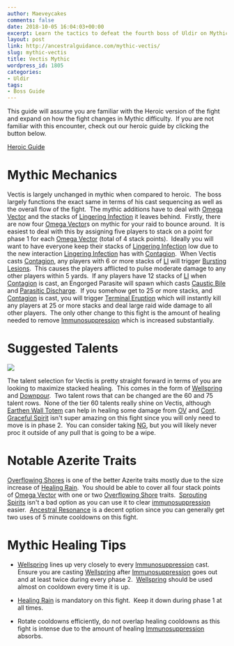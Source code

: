 ```yaml
---
author: Maeveycakes
comments: false
date: 2018-10-05 16:04:03+00:00
excerpt: Learn the tactics to defeat the fourth boss of Uldir on Mythic!
layout: post
link: http://ancestralguidance.com/mythic-vectis/
slug: mythic-vectis
title: Vectis Mythic
wordpress_id: 1805
categories:
- Uldir
tags:
- Boss Guide
---
```


This guide will assume you are familiar with the Heroic version of the fight and expand on how the fight changes in Mythic difficulty.  If you are not familiar with this encounter, check out our heroic guide by clicking the button below.

[
Heroic Guide
](https://ancestralguidance.com/vectis/)


# Mythic Mechanics


Vectis is largely unchanged in mythic when compared to heroic.  The boss largely functions the exact same in terms of his cast sequencing as well as the overall flow of the fight.  The mythic additions have to deal with [Omega Vector](https://www.wowhead.com/spell=265129/omega-vector) and the stacks of [Lingering Infection](https://www.wowhead.com/spell=265127/lingering-infection) it leaves behind.  Firstly, there are now four [Omega Vector](https://www.wowhead.com/spell=265129/omega-vector)s on mythic for your raid to bounce around.  It is easiest to deal with this by assigning five players to stack on a point for phase 1 for each [Omega Vector](https://www.wowhead.com/spell=265129/omega-vector) (total of 4 stack points).  Ideally you will want to have everyone keep their stacks of [Lingering Infection](https://www.wowhead.com/spell=265127/lingering-infection) low due to the new interaction [Lingering Infection](https://www.wowhead.com/spell=265127/lingering-infection) has with [Contagion](https://www.wowhead.com/spell=267242/contagion).  When Vectis casts [Contagion](https://www.wowhead.com/spell=267242/contagion), any players with 6 or more stacks of [LI](https://www.wowhead.com/spell=265127/lingering-infection) will trigger [Bursting Lesions](https://www.wowhead.com/spell=274999/bursting-lesions).  This causes the players afflicted to pulse moderate damage to any other players within 5 yards.  If any players have 12 stacks of [LI](https://www.wowhead.com/spell=265127/lingering-infection) when [Contagion](https://www.wowhead.com/spell=267242/contagion) is cast, an Engorged Parasite will spawn which casts [Caustic Bile](https://www.wowhead.com/spell=275170/caustic-bile) and [Parasitic Discharge](https://www.wowhead.com/spell=276276/parasitic-discharge).  If you somehow get to 25 or more stacks, and [Contagion](https://www.wowhead.com/spell=267242/contagion) is cast, you will trigger [Terminal Eruption](https://www.wowhead.com/spell=274989/terminal-eruption) which will instantly kill any players at 25 or more stacks and deal large raid wide damage to all other players.  The only other change to this fight is the amount of healing needed to remove [Immunosuppression](https://www.wowhead.com/spell=265206/immunosuppression) which is increased substantially.


# Suggested Talents


![](http://ancestralguidance.com/wp-content/uploads/2018/09/zulHtalent.png)

The talent selection for Vectis is pretty straight forward in terms of you are looking to maximize stacked healing.  This comes in the form of [Wellspring ](https://www.wowhead.com/spell=197995/wellspring)and [Downpour](https://www.wowhead.com/spell=207778/downpour).  Two talent rows that can be changed are the 60 and 75 talent rows.  None of the tier 60 talents really shine on Vectis, although [Earthen Wall Totem](https://www.wowhead.com/spell=198838/earthen-wall-totem) can help in healing some damage from [OV](https://www.wowhead.com/spell=265129/omega-vector) and [Cont](https://www.wowhead.com/spell=267242/contagion).  [Graceful Spirit](https://www.wowhead.com/spell=192088/graceful-spirit) isn't super amazing on this fight since you will only need to move is in phase 2.  You can consider taking [NG](https://www.wowhead.com/spell=30884/natures-guardian), but you will likely never proc it outside of any pull that is going to be a wipe.


# Notable Azerite Traits


[Overflowing Shores](https://www.wowhead.com/spell=278095/overflowing-shores) is one of the better Azerite traits mostly due to the size increase of [Healing Rain](https://www.wowhead.com/spell=73920/healing-rain).  You should be able to cover all four stack points of [Omega Vector](https://www.wowhead.com/spell=265129/omega-vector) with one or two [Overflowing Shore](https://www.wowhead.com/spell=278095/overflowing-shores) traits.  [Sprouting Spirits](https://www.wowhead.com/spell=279504/spouting-spirits) isn't a bad option as you can use it to clear [immunosuppression](https://www.wowhead.com/spell=265206/immunosuppression) easier.  [Ancestral Resonance](https://www.wowhead.com/spell=277926/ancestral-resonance) is a decent option since you can generally get two uses of 5 minute cooldowns on this fight.


# Mythic Healing Tips





 	
  * [Wellspring](https://www.wowhead.com/spell=197995/wellspring) lines up very closely to every [Immunosuppression](https://www.wowhead.com/spell=265206/immunosuppression) cast.  Ensure you are casting [Wellspring](https://www.wowhead.com/spell=197995/wellspring) after [Immunosuppression](https://www.wowhead.com/spell=265206/immunosuppression) goes out and at least twice during every phase 2.  [Wellspring](https://www.wowhead.com/spell=197995/wellspring) should be used almost on cooldown every time it is up.

 	
  * [Healing Rain](https://www.wowhead.com/spell=73920/healing-rain) is mandatory on this fight.  Keep it down during phase 1 at all times.

 	
  * Rotate cooldowns efficiently, do not overlap healing cooldowns as this fight is intense due to the amount of healing [Immunosuppression](https://www.wowhead.com/spell=265206/immunosuppression) absorbs.


